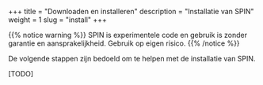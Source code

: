 +++
title = "Downloaden en installeren"
description = "Installatie van SPIN"
weight = 1
slug = "install"
+++

{{% notice warning %}}
SPIN is experimentele code en gebruik is zonder garantie en aansprakelijkheid. Gebruik op eigen risico.
{{% /notice %}}

De volgende stappen zijn bedoeld om te helpen met de installatie van SPIN.

[TODO]